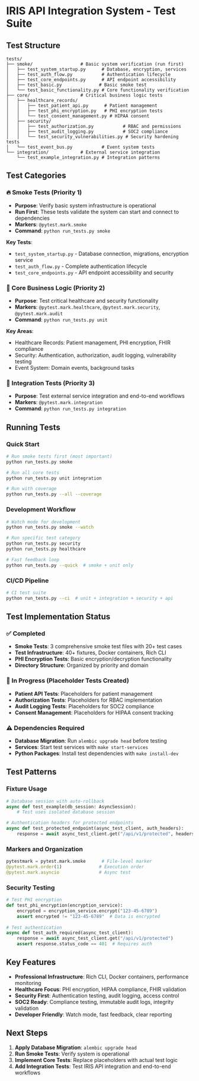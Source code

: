 # IRIS API Integration System - Test Suite

## Test Structure

```
tests/
├── smoke/                  # Basic system verification (run first)
│   ├── test_system_startup.py      # Database, encryption, services
│   ├── test_auth_flow.py           # Authentication lifecycle  
│   ├── test_core_endpoints.py      # API endpoint accessibility
│   ├── test_basic.py              # Basic smoke test
│   └── test_basic_functionality.py # Core functionality verification
├── core/                   # Critical business logic tests
│   ├── healthcare_records/
│   │   ├── test_patient_api.py      # Patient management
│   │   ├── test_phi_encryption.py   # PHI encryption tests
│   │   └── test_consent_management.py # HIPAA consent
│   ├── security/
│   │   ├── test_authorization.py           # RBAC and permissions
│   │   ├── test_audit_logging.py           # SOC2 compliance
│   │   └── test_security_vulnerabilities.py # Security hardening tests
│   └── test_event_bus.py           # Event system tests
└── integration/            # External service integration
    └── test_example_integration.py # Integration patterns
```

## Test Categories

### 🔥 Smoke Tests (Priority 1)
- **Purpose**: Verify basic system infrastructure is operational
- **Run First**: These tests validate the system can start and connect to dependencies
- **Markers**: `@pytest.mark.smoke`
- **Command**: `python run_tests.py smoke`

**Key Tests**:
- `test_system_startup.py` - Database connection, migrations, encryption service
- `test_auth_flow.py` - Complete authentication lifecycle 
- `test_core_endpoints.py` - API endpoint accessibility and security

### 💼 Core Business Logic (Priority 2)
- **Purpose**: Test critical healthcare and security functionality
- **Markers**: `@pytest.mark.healthcare`, `@pytest.mark.security`, `@pytest.mark.audit`
- **Command**: `python run_tests.py unit`

**Key Areas**:
- Healthcare Records: Patient management, PHI encryption, FHIR compliance
- Security: Authentication, authorization, audit logging, vulnerability testing
- Event System: Domain events, background tasks

### 🔗 Integration Tests (Priority 3)  
- **Purpose**: Test external service integration and end-to-end workflows
- **Markers**: `@pytest.mark.integration`
- **Command**: `python run_tests.py integration`

## Running Tests

### Quick Start
```bash
# Run smoke tests first (most important)
python run_tests.py smoke

# Run all core tests
python run_tests.py unit integration

# Run with coverage
python run_tests.py --all --coverage
```

### Development Workflow
```bash
# Watch mode for development
python run_tests.py smoke --watch

# Run specific test category
python run_tests.py security
python run_tests.py healthcare

# Fast feedback loop
python run_tests.py --quick  # smoke + unit only
```

### CI/CD Pipeline
```bash
# CI test suite
python run_tests.py --ci  # unit + integration + security + api
```

## Test Implementation Status

### ✅ Completed
- **Smoke Tests**: 3 comprehensive smoke test files with 20+ test cases
- **Test Infrastructure**: 40+ fixtures, Docker containers, Rich CLI
- **PHI Encryption Tests**: Basic encryption/decryption functionality
- **Directory Structure**: Organized by priority and domain

### 🔄 In Progress (Placeholder Tests Created)
- **Patient API Tests**: Placeholders for patient management
- **Authorization Tests**: Placeholders for RBAC implementation  
- **Audit Logging Tests**: Placeholders for SOC2 compliance
- **Consent Management**: Placeholders for HIPAA consent tracking

### ⚠️ Dependencies Required
- **Database Migration**: Run `alembic upgrade head` before testing
- **Services**: Start test services with `make start-services`
- **Python Packages**: Install test dependencies with `make install-dev`

## Test Patterns

### Fixture Usage
```python
# Database session with auto-rollback
async def test_example(db_session: AsyncSession):
    # Test uses isolated database session

# Authentication headers for protected endpoints  
async def test_protected_endpoint(async_test_client, auth_headers):
    response = await async_test_client.get("/api/v1/protected", headers=auth_headers)
```

### Markers and Organization
```python
pytestmark = pytest.mark.smoke      # File-level marker
@pytest.mark.order(1)              # Execution order
@pytest.mark.asyncio               # Async test
```

### Security Testing
```python
# Test PHI encryption
def test_phi_encryption(encryption_service):
    encrypted = encryption_service.encrypt("123-45-6789")
    assert encrypted != "123-45-6789"  # Data is encrypted
    
# Test authentication
async def test_auth_required(async_test_client):
    response = await async_test_client.get("/api/v1/protected")
    assert response.status_code == 401  # Requires auth
```

## Key Features

- **Professional Infrastructure**: Rich CLI, Docker containers, performance monitoring
- **Healthcare Focus**: PHI encryption, HIPAA compliance, FHIR validation
- **Security First**: Authentication testing, audit logging, access control
- **SOC2 Ready**: Compliance testing, immutable audit logs, integrity validation
- **Developer Friendly**: Watch mode, fast feedback, clear reporting

## Next Steps

1. **Apply Database Migration**: `alembic upgrade head`
2. **Run Smoke Tests**: Verify system is operational
3. **Implement Core Tests**: Replace placeholders with actual test logic
4. **Add Integration Tests**: Test IRIS API integration and end-to-end workflows